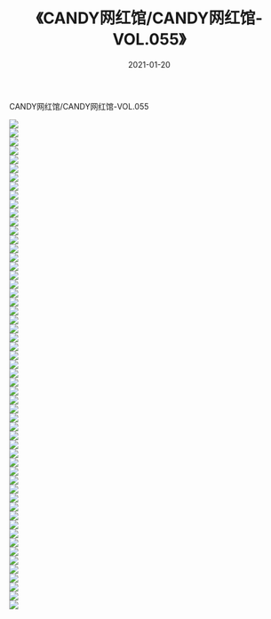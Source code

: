 ﻿---
layout: post
title:  《CANDY网红馆/CANDY网红馆-VOL.055》
date:   2021-01-20
img: http://img.660000.xyz/Sharelink/网络美图/2021/CANDY网红馆/CANDY网红馆-VOL.055/000.jpg
categories: [美女, 清纯, 唯美]
---

CANDY网红馆/CANDY网红馆-VOL.055

 ![](http://img.660000.xyz/Sharelink/网络美图/2021/CANDY网红馆/CANDY网红馆-VOL.055/001.jpg) <br>![](http://img.660000.xyz/Sharelink/网络美图/2021/CANDY网红馆/CANDY网红馆-VOL.055/002.jpg) <br>![](http://img.660000.xyz/Sharelink/网络美图/2021/CANDY网红馆/CANDY网红馆-VOL.055/003.jpg) <br>![](http://img.660000.xyz/Sharelink/网络美图/2021/CANDY网红馆/CANDY网红馆-VOL.055/004.jpg) <br>![](http://img.660000.xyz/Sharelink/网络美图/2021/CANDY网红馆/CANDY网红馆-VOL.055/005.jpg) <br>![](http://img.660000.xyz/Sharelink/网络美图/2021/CANDY网红馆/CANDY网红馆-VOL.055/006.jpg) <br>![](http://img.660000.xyz/Sharelink/网络美图/2021/CANDY网红馆/CANDY网红馆-VOL.055/007.jpg) <br>![](http://img.660000.xyz/Sharelink/网络美图/2021/CANDY网红馆/CANDY网红馆-VOL.055/008.jpg) <br>![](http://img.660000.xyz/Sharelink/网络美图/2021/CANDY网红馆/CANDY网红馆-VOL.055/009.jpg) <br>![](http://img.660000.xyz/Sharelink/网络美图/2021/CANDY网红馆/CANDY网红馆-VOL.055/010.jpg) <br>![](http://img.660000.xyz/Sharelink/网络美图/2021/CANDY网红馆/CANDY网红馆-VOL.055/011.jpg) <br>![](http://img.660000.xyz/Sharelink/网络美图/2021/CANDY网红馆/CANDY网红馆-VOL.055/012.jpg) <br>![](http://img.660000.xyz/Sharelink/网络美图/2021/CANDY网红馆/CANDY网红馆-VOL.055/013.jpg) <br>![](http://img.660000.xyz/Sharelink/网络美图/2021/CANDY网红馆/CANDY网红馆-VOL.055/014.jpg) <br>![](http://img.660000.xyz/Sharelink/网络美图/2021/CANDY网红馆/CANDY网红馆-VOL.055/015.jpg) <br>![](http://img.660000.xyz/Sharelink/网络美图/2021/CANDY网红馆/CANDY网红馆-VOL.055/016.jpg) <br>![](http://img.660000.xyz/Sharelink/网络美图/2021/CANDY网红馆/CANDY网红馆-VOL.055/017.jpg) <br>![](http://img.660000.xyz/Sharelink/网络美图/2021/CANDY网红馆/CANDY网红馆-VOL.055/018.jpg) <br>![](http://img.660000.xyz/Sharelink/网络美图/2021/CANDY网红馆/CANDY网红馆-VOL.055/019.jpg) <br>![](http://img.660000.xyz/Sharelink/网络美图/2021/CANDY网红馆/CANDY网红馆-VOL.055/020.jpg) <br>![](http://img.660000.xyz/Sharelink/网络美图/2021/CANDY网红馆/CANDY网红馆-VOL.055/021.jpg) <br>![](http://img.660000.xyz/Sharelink/网络美图/2021/CANDY网红馆/CANDY网红馆-VOL.055/022.jpg) <br>![](http://img.660000.xyz/Sharelink/网络美图/2021/CANDY网红馆/CANDY网红馆-VOL.055/023.jpg) <br>![](http://img.660000.xyz/Sharelink/网络美图/2021/CANDY网红馆/CANDY网红馆-VOL.055/024.jpg) <br>![](http://img.660000.xyz/Sharelink/网络美图/2021/CANDY网红馆/CANDY网红馆-VOL.055/025.jpg) <br>![](http://img.660000.xyz/Sharelink/网络美图/2021/CANDY网红馆/CANDY网红馆-VOL.055/026.jpg) <br>![](http://img.660000.xyz/Sharelink/网络美图/2021/CANDY网红馆/CANDY网红馆-VOL.055/027.jpg) <br>![](http://img.660000.xyz/Sharelink/网络美图/2021/CANDY网红馆/CANDY网红馆-VOL.055/028.jpg) <br>![](http://img.660000.xyz/Sharelink/网络美图/2021/CANDY网红馆/CANDY网红馆-VOL.055/029.jpg) <br>![](http://img.660000.xyz/Sharelink/网络美图/2021/CANDY网红馆/CANDY网红馆-VOL.055/030.jpg) <br>![](http://img.660000.xyz/Sharelink/网络美图/2021/CANDY网红馆/CANDY网红馆-VOL.055/031.jpg) <br>![](http://img.660000.xyz/Sharelink/网络美图/2021/CANDY网红馆/CANDY网红馆-VOL.055/032.jpg) <br>![](http://img.660000.xyz/Sharelink/网络美图/2021/CANDY网红馆/CANDY网红馆-VOL.055/033.jpg) <br>![](http://img.660000.xyz/Sharelink/网络美图/2021/CANDY网红馆/CANDY网红馆-VOL.055/034.jpg) <br>![](http://img.660000.xyz/Sharelink/网络美图/2021/CANDY网红馆/CANDY网红馆-VOL.055/035.jpg) <br>![](http://img.660000.xyz/Sharelink/网络美图/2021/CANDY网红馆/CANDY网红馆-VOL.055/036.jpg) <br>![](http://img.660000.xyz/Sharelink/网络美图/2021/CANDY网红馆/CANDY网红馆-VOL.055/037.jpg) <br>![](http://img.660000.xyz/Sharelink/网络美图/2021/CANDY网红馆/CANDY网红馆-VOL.055/038.jpg) <br>![](http://img.660000.xyz/Sharelink/网络美图/2021/CANDY网红馆/CANDY网红馆-VOL.055/039.jpg) <br>![](http://img.660000.xyz/Sharelink/网络美图/2021/CANDY网红馆/CANDY网红馆-VOL.055/040.jpg) <br>![](http://img.660000.xyz/Sharelink/网络美图/2021/CANDY网红馆/CANDY网红馆-VOL.055/041.jpg) <br>![](http://img.660000.xyz/Sharelink/网络美图/2021/CANDY网红馆/CANDY网红馆-VOL.055/042.jpg) <br>![](http://img.660000.xyz/Sharelink/网络美图/2021/CANDY网红馆/CANDY网红馆-VOL.055/043.jpg) <br>![](http://img.660000.xyz/Sharelink/网络美图/2021/CANDY网红馆/CANDY网红馆-VOL.055/044.jpg) <br>![](http://img.660000.xyz/Sharelink/网络美图/2021/CANDY网红馆/CANDY网红馆-VOL.055/045.jpg) <br>![](http://img.660000.xyz/Sharelink/网络美图/2021/CANDY网红馆/CANDY网红馆-VOL.055/046.jpg) <br>![](http://img.660000.xyz/Sharelink/网络美图/2021/CANDY网红馆/CANDY网红馆-VOL.055/047.jpg) <br>![](http://img.660000.xyz/Sharelink/网络美图/2021/CANDY网红馆/CANDY网红馆-VOL.055/048.jpg) <br>![](http://img.660000.xyz/Sharelink/网络美图/2021/CANDY网红馆/CANDY网红馆-VOL.055/049.jpg) <br>![](http://img.660000.xyz/Sharelink/网络美图/2021/CANDY网红馆/CANDY网红馆-VOL.055/050.jpg) <br>![](http://img.660000.xyz/Sharelink/网络美图/2021/CANDY网红馆/CANDY网红馆-VOL.055/051.jpg) <br>![](http://img.660000.xyz/Sharelink/网络美图/2021/CANDY网红馆/CANDY网红馆-VOL.055/052.jpg) <br>![](http://img.660000.xyz/Sharelink/网络美图/2021/CANDY网红馆/CANDY网红馆-VOL.055/053.jpg) <br>![](http://img.660000.xyz/Sharelink/网络美图/2021/CANDY网红馆/CANDY网红馆-VOL.055/054.jpg) <br>![](http://img.660000.xyz/Sharelink/网络美图/2021/CANDY网红馆/CANDY网红馆-VOL.055/055.jpg) <br>